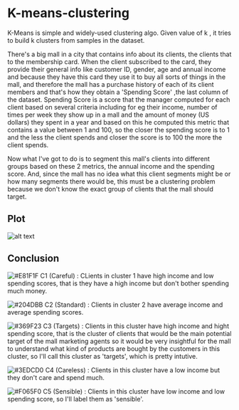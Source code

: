 # K-means-clustering
K-Means is simple and widely-used clustering algo. Given value of k , it tries to build k clusters from samples in the dataset.

There's a big mall in a city that contains info about its clients, the clients that to the membership card. When the client subscribed to the card, they provide their general info like customer ID, gender, age and annual income and because they have this card they use it to buy all sorts of things in the mall, and therefore the mall has a purchase history of each of its client members and that's how they obtain a 'Spending Score' ,the last column of the dataset. Spending Score is a score that the manager computed for each client based on several criteria including for eg their income, number of times per week they show up in a mall and the amount of money (US dollars) they spent in a year and based on this he computed this metric that contains a value between 1 and 100, so the closer the spending score is to 1 and the less the client spends and closer the score is to 100 the more the client spends. 

Now what I've got to do is to segment this mall's clients into different groups based on these 2 metrics, the annual income and the spending score. And, since the mall has no idea what this client segments might be or how many segments there would be, this must be a clustering problem because we don't know the exact group of clients that the mall should target.

## Plot
![alt text](https://i.imgur.com/nuZnCgW.png)

## Conclusion
![#E81F1F](https://placehold.it/15/E81F1F/000000?text=+) C1 (Careful) : CLients in cluster 1 have high income and low spending scores, that is they have a high income but don't bother spending much money.

![#204DBB](https://placehold.it/15/204DBB/000000?text=+) C2 (Standard) : Clients in cluster 2 have average income and average spending scores.

![#369F23](https://placehold.it/15/369F23/000000?text=+) C3 (Targets) : Clients in this cluster have high income and hight spending score, that is the cluster of clients that would be the main potential target of the mall marketing agents so it would be very insightful for the mall to understand what kind of products are bought by the customers in this cluster, so I'll call this cluster as 'targets', which is
pretty intutive.

![#3EDCD0](https://placehold.it/15/3EDCD0/000000?text=+) C4 (Careless) : Clients in this cluster have a low income but they don't care and spend much. 

![#F065F0](https://placehold.it/15/F065F0/000000?text=+) C5 (Sensible) : Clients in this cluster have low income and low spending score, so I'll label them as 'sensible'.
